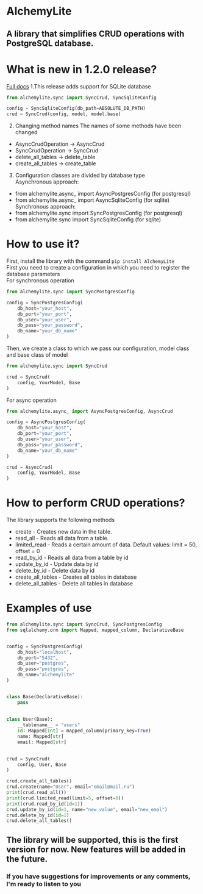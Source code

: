 # AlchemyLite
## A library that simplifies CRUD operations with PostgreSQL database.

# What is new in 1.2.0 release?
[Full docs](https://alchemylite.readthedocs.io/)
1.This release adds support for SQLite database  
```python
from alchemylite.sync import SyncCrud, SyncSqliteConfig

config = SyncSqliteConfig(db_path=ABSOLUTE_DB_PATH)
crud = SyncCrud(config, model, model.base)     
```
2. Changing method names
The names of some methods have been changed
* AsyncCrudOperation -> AsyncCrud
* SyncCrudOperation -> SyncCrud
* delete_all_tables -> delete_table
* create_all_tables -> create_table
3. Configuration classes are divided by database type  
  Asynchronous approach:  
  * from alchemylite.async_ import AsyncPostgresConfig (for postgresql)  
  * from alchemylite.async_ import AsyncSqliteConfig (for sqlite)  
  Synchronous approach:  
  * from alchemylite.sync import SyncPostgresConfig (for postgresql)  
  * from alchemylite.sync import SyncSqliteConfig (for sqlite)  
# How to use it?
First, install the library with the command ```pip install AlchemyLite```  
First you need to create a configuration in which you need to register the database parameters  
For synchronous operation
```python
from alchemylite.sync import SyncPostgresConfig

config = SyncPostgresConfig(
    db_host="your_host",
    db_port="your_port",
    db_user="your_user",
    db_pass="your_password",
    db_name="your_db_name"
)
```
Then, we create a class to which we pass our configuration, model class and base class of model
```python
from alchemylite.sync import SyncCrud

crud = SyncCrud(
    config, YourModel, Base
)
```
For async operation
```python
from alchemylite.async_ import AsyncPostgresConfig, AsyncCrud

config = AsyncPostgresConfig(
    db_host="your_host",
    db_port="your_port",
    db_user="your_user",
    db_pass="your_password",
    db_name="your_db_name"
)

crud = AsyncCrud(
    config, YourModel, Base
)
```
# How to perform CRUD operations?
The library supports the following methods
* create - Creates new data in the table.
* read_all - Reads all data from a table.
* limited_read - Reads a certain amount of data. Default values: limit = 50, offset = 0
* read_by_id - Reads all data from a table by id
* update_by_id - Update data by id
* delete_by_id - Delete data by id
* create_all_tables - Creates all tables in database
* delete_all_tables - Delete all tables in database

# Examples of use

```python
from alchemylite.sync import SyncCrud, SyncPostgresConfig 
from sqlalchemy.orm import Mapped, mapped_column, DeclarativeBase


config = SyncPostgresConfig(
    db_host="localhost",
    db_port="5432",
    db_user="postgres",
    db_pass="postgres",
    db_name="alchemylite"
)


class Base(DeclarativeBase):
    pass
    
    
class User(Base):
    __tablename__ = "users"
    id: Mapped[int] = mapped_column(primary_key=True)
    name: Mapped[str]
    email: Mapped[str]
   

crud = SyncCrud(
    config, User, Base
)

crud.create_all_tables()
crud.create(name="User", email="email@mail.ru")
print(crud.read_all())
print(crud.limited_read(limit=5, offset=0))
print(crud.read_by_id(id=1))
crud.update_by_id(id=1, name="new value", email="new_emal")
crud.delete_by_id(id=1)
crud.delete_all_tables()
```
## The library will be supported, this is the first version for now. New features will be added in the future.
### If you have suggestions for improvements or any comments, I'm ready to listen to you
